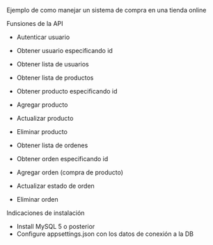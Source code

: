 Ejemplo de como manejar un sistema de compra en una tienda online  

Funsiones de la API

- Autenticar usuario 
- Obtener usuario especificando id 
- Obtener lista de usuarios

- Obtener lista de productos 
- Obtener producto especificando id 
- Agregar producto
- Actualizar producto
- Eliminar producto

- Obtener lista de ordenes 
- Obtener orden especificando id 
- Agregar orden (compra de producto)
- Actualizar estado de orden
- Eliminar orden

Indicaciones de instalación
- Install MySQL 5 o posterior
- Configure appsettings.json con los datos de conexión a la DB 
